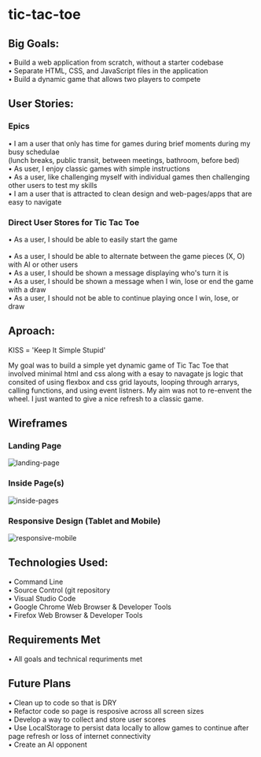 # tic-tac-toe  

## Big Goals:  
• Build a web application from scratch, without a starter codebase<br>
• Separate HTML, CSS, and JavaScript files in the application<br>
• Build a dynamic game that allows two players to compete<br>

## User Stories:  

### Epics
• I am a user that only has time for games during brief moments during my busy schedulae<br> (lunch breaks, public transit, between meetings, bathroom, before bed)<br>
• As user, I enjoy classic games with simple instructions<br>
• As a user, like challenging myself with individual games then challenging other users to test my skills<br>
• I am a user that is attracted to clean design and web-pages/apps that are easy to navigate<br> 

### Direct User Stores for Tic Tac Toe
• As a user, I should be able to easily start the game<br>  
• As a user, I should be able to alternate between the game pieces (X, O) with AI or other users<br> 
• As a user, I should be shown a message displaying who's turn it is<br> 
• As a user, I should be shown a message when I win, lose or end the game with a draw<br>
• As a user, I should not be able to continue playing once I win, lose, or draw<br> 

## Aproach:
KISS = 'Keep It Simple Stupid'<br> 

My goal was to build a simple yet dynamic game of Tic Tac Toe that involved minimal html and css along with a esay to navagate js logic that consited of using flexbox and css grid layouts, looping through arrarys, calling functions, and using event listners. My aim was not to re-envent the wheel. I just wanted to give a nice refresh to a classic game.<br>

## Wireframes
### Landing Page
![landing-page](https://media.git.generalassemb.ly/user/22710/files/ff931980-f132-11e9-8fed-692f824ae939)
### Inside Page(s)
![inside-pages](https://media.git.generalassemb.ly/user/22710/files/294c4080-f133-11e9-83af-a9ecaba72179)
### Responsive Design (Tablet and Mobile)
![responsive-mobile](https://media.git.generalassemb.ly/user/22710/files/5ef12980-f133-11e9-8703-87dea0aeaf0f)


## Technologies Used:
• Command Line<br>
• Source Control (git repository<br> 
• Visual Studio Code<br>
• Google Chrome Web Browser & Developer Tools<br> 
• Firefox Web Browser & Developer Tools<br> 

## Requirements Met
• All goals and technical requriments met<br> 

## Future Plans
• Clean up to code so that is DRY<br> 
• Refactor code so page is resposive across all screen sizes<br> 
• Develop a way to collect and store user scores<br> 
• Use LocalStorage to persist data locally to allow games to continue after page refresh or loss of internet connectivity<br>
• Create an AI opponent<br> 


